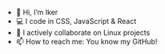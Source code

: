 - 👋 Hi, I’m Iker
- 💻 I code in CSS, JavaScript & React
- 🐧 I actively collaborate on Linux projects
- 📫 How to reach me: You know my GitHub!

<!---
ruskiiker/ruskiiker is a ✨ special ✨ repository because its `README.md` (this file) appears on your GitHub profile.
You can click the Preview link to take a look at your changes.
--->
